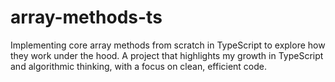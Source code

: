 # array-methods-ts
Implementing core array methods from scratch in TypeScript to explore how they work under the hood. A project that highlights my growth in TypeScript and algorithmic thinking, with a focus on clean, efficient code.
